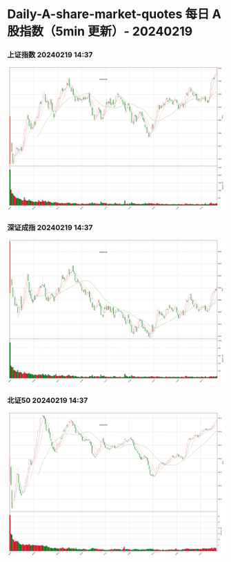 
# Daily-A-share-market-quotes 每日 A 股指数（5min 更新）- 20240219

### 上证指数 20240219 14:37
![](./fig/2024/2/20240219-sh000001.png)

### 深证成指 20240219 14:37
![](./fig/2024/2/20240219-sz399001.png)

### 北证50 20240219 14:37
![](./fig/2024/2/20240219-bj899050.png)
